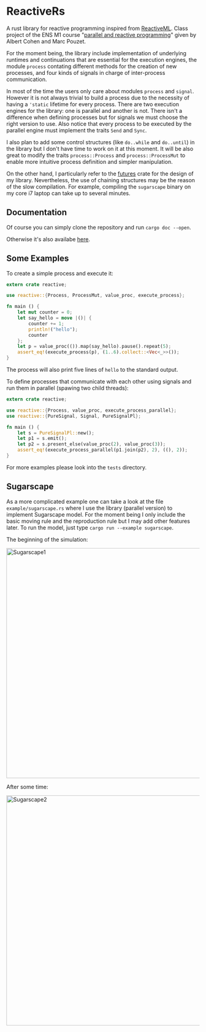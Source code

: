 # ReactiveRs
A rust library for reactive programming inspired from [ReactiveML](http://rml.lri.fr/).
Class project of the ENS M1 course
"[parallel and reactive programming](http://www.di.ens.fr/~beaugnon/cours/parallele_et_reactif/)"
given by Albert Cohen and Marc Pouzet.

For the moment being, the library include implementation of underlying
runtimes and continuations that are essential for the execution engines,
the module `process` contating different methods for the creation of new
processes, and four kinds of signals in charge of inter-process communication.

In most of the time the users only care about modules `process` and `signal`.
However it is not always trivial to build a process due to the necessity of
having a `'static` lifetime for every process. There are two execution
engines for the library: one is parallel and another is not. There isn't a
difference when defining processes but for signals we must choose the right
version to use. Also notice that every process to be executed by the parallel
engine must implement the traits `Send` and `Sync`.

I also plan to add some control structures (like `do..while` and `do..until`)
in the library but I don't have time to work on it at this moment. It will be
also great to modify the traits `process::Process` and `process::ProcessMut`
to enable more intuitive process definition and simpler manipulation.

On the other hand, I particularly refer to the
[futures](https://github.com/alexcrichton/futures-rs) crate for the design of
my library. Nevertheless, the use of chaining structures may be the reason of
the slow compilation. For example, compiling the `sugarscape` binary on my core
i7 laptop can take up to several minutes.

## Documentation

Of course you can simply clone the repository and run `cargo doc --open`.

Otherwise it's also availabe [here](https://cyber-meow.github.io/ReactiveRs/).

## Some Examples

To create a simple process and execute it:

```Rust
extern crate reactive;

use reactive::{Process, ProcessMut, value_proc, execute_process};

fn main () {
    let mut counter = 0;
    let say_hello = move |()| {
        counter += 1;
        println!("hello");
        counter
    };
    let p = value_proc(()).map(say_hello).pause().repeat(5);
    assert_eq!(execute_process(p), (1..6).collect::<Vec<_>>());
}
```

The process will also print five lines of `hello` to the standard output.

To define processes that communicate with each other using signals and run
them in parallel (spawing two child threads):

```Rust
extern crate reactive;

use reactive::{Process, value_proc, execute_process_parallel};
use reactive::{PureSignal, Signal, PureSignalPl};

fn main () {
    let s = PureSignalPl::new();
    let p1 = s.emit();
    let p2 = s.present_else(value_proc(2), value_proc(3));
    assert_eq!(execute_process_parallel(p1.join(p2), 2), ((), 2));
}
```

For more examples please look into the `tests` directory.

## Sugarscape

As a more complicated example one can take a look at the file
`example/sugarscape.rs` where I use the library (parallel version) to implement
Sugarscape model. For the moment being I only include the basic moving rule and
the reproduction rule but I may add other features later. To run the model,
just type `cargo run --example sugarscape`.

The beginning of the simulation:

<img src="https://imgur.com/721tjkz.png" alt="Sugarscape1" width="600">

After some time:

<img src="https://imgur.com/HoWkwSE.png" alt="Sugarscape2" width="600">
